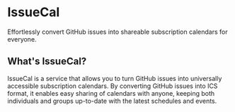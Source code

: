 # IssueCal

Effortlessly convert GitHub issues into shareable subscription calendars for everyone.

## What's IssueCal?

IssueCal is a service that allows you to turn GitHub issues into universally accessible subscription calendars. By converting GitHub issues into ICS format, it enables easy sharing of calendars with anyone, keeping both individuals and groups up-to-date with the latest schedules and events.
